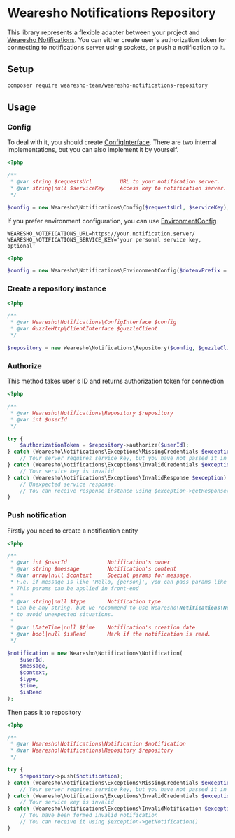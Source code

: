 # Wearesho Notifications Repository

This library represents a flexible adapter between your project and [Wearesho Notifications](https://github.com/wearesho-team/wearesho-notifications).
You can either create user`s authorization token for connecting to notifications server using sockets,
or push a notification to it.

## Setup

```bash
composer require wearesho-team/wearesho-notifications-repository
```

## Usage

### Config

To deal with it, you should create [ConfigInterface](./src/ConfigInterface.php).
There are two internal implementations, but you can also implement it by yourself.

```php
<?php

/**
 * @var string $requestsUrl         URL to your notification server.
 * @var string|null $serviceKey     Access key to notification server. Optional (depends on server requirements). 
 */

$config = new Wearesho\Notifications\Config($requestsUrl, $serviceKey);

```

If you prefer environment configuration, you can use [EnvironmentConfig](./src/EnvironmentConfig.php)

```dotenv
WEARESHO_NOTIFICATIONS_URL=https://your.notification.server/
WEARESHO_NOTIFICATIONS_SERVICE_KEY='your personal service key, optional'
```

```php
<?php

$config = new Wearesho\Notifications\EnvironmentConfig($dotenvPrefix = 'WEARESHO_NOTIFICATIONS_');

```

### Create a repository instance

```php
<?php

/**
 * @var Wearesho\Notifications\ConfigInterface $config
 * @var GuzzleHttp\ClientInterface $guzzleClient
 */

$repository = new Wearesho\Notifications\Repository($config, $guzzleClient);

```

### Authorize

This method takes user`s ID and returns authorization token for connection

```php
<?php

/**
 * @var Wearesho\Notifications\Repository $repository
 * @var int $userId 
 */

try {
    $authorizationToken = $repository->authorize($userId);
} catch (Wearesho\Notifications\Exceptions\MissingCredentials $exception) {
    // Your server requires service key, but you have not passed it in config
} catch (Wearesho\Notifications\Exceptions\InvalidCredentials $exception) {
    // Your service key is invalid
} catch (Wearesho\Notifications\Exceptions\InvalidResponse $exception) {
    // Unexpected service response.
    // You can receive response instance using $exception->getResponse()
}

```

### Push notification

Firstly you need to create a notification entity

```php
<?php

/**
 * @var int $userId             Notification's owner
 * @var string $message         Notification's content
 * @var array|null $context     Special params for message.
 * F.e. if message is like 'Hello, {person}', you can pass params like [ 'person' => 'Jonh', ]
 * This params can be applied in front-end
 * 
 * @var string|null $type       Notification type.
 * Can be any string. but we recommend to use Wearesho\Notifications\Notification\Type constants
 * to avoid unexpected situations.
 *
 * @var \DateTime|null $time    Notification's creation date
 * @var bool|null $isRead       Mark if the notification is read.
 */

$notification = new Wearesho\Notifications\Notification(
    $userId,
    $message,
    $context,
    $type,
    $time,
    $isRead
);

```

Then pass it to repository

```php
<?php

/**
 * @var Wearesho\Notifications\Notification $notification
 * @var Wearesho\Notifications\Repository $repository
 */

try {
    $repository->push($notification);
} catch (Wearesho\Notifications\Exceptions\MissingCredentials $exception) {
    // Your server requires service key, but you have not passed it in config
} catch (Wearesho\Notifications\Exceptions\InvalidCredentials $exception) {
    // Your service key is invalid
} catch (Wearesho\Notifications\Exceptions\InvalidNotification $exception) {
    // You have been formed invalid notification
    // You can receive it using $exception->getNotification()
}

```
